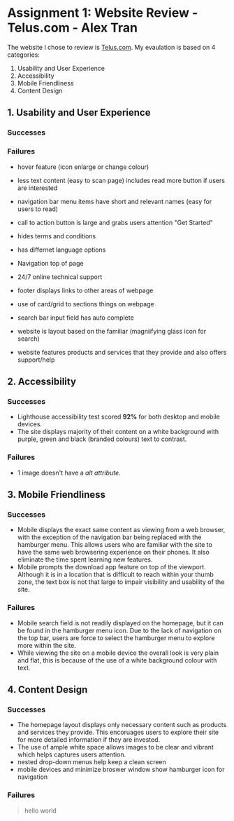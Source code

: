 # Assignment 1: Website Review - Telus.com - Alex Tran
The website I chose to review is [Telus.com](https://www.telus.com/en/). My evaulation is based on 4 categories:

1. Usability and User Experience
2. Accessibility
3. Mobile Friendliness
4. Content Design

## 1. Usability and User Experience
### Successes

### Failures

- hover feature (icon enlarge or change colour)
- less text content (easy to scan page) includes read more button if users are interested
- navigation bar menu items have short and relevant names (easy for users to read)

- call to action button is large and grabs users attention "Get Started"

- hides terms and conditions
- has differnet language options
- Navigation top of page 
- 24/7 online technical support

- footer displays links to other areas of webpage

- use of card/grid to sections things on webpage

- search bar input field has auto complete
- website is layout based on the familiar (magniifying glass icon for search) 

- website features products and services that they provide and also offers support/help

## 2. Accessibility
### Successes
- Lighthouse accessibility test scored **92%** for both desktop and mobile devices.
- The site displays majority of their content on a white background with purple, green and black (branded colours) text to contrast.

### Failures
- 1 image doesn't have a *alt attribute*.

## 3. Mobile Friendliness
### Successes
- Mobile displays the exact same content as viewing from a web browser, with the exception of the navigation bar being replaced with the hamburger menu. This allows users who are familiar with the site to have the same web browsering experience on their phones. It also eliminate the time spent learning new features.
- Mobile prompts the download app feature on top of the viewport. Although it is in a location that is difficult to reach within your thumb zone, the text box is not that large to impair visibility and usability of the site.

### Failures
- Mobile search field is not readily displayed on the homepage, but it can be found in the hamburger menu icon. Due to the lack of navigation on the top bar, users are force to select the hamburger menu to explore more within the site.
- While viewing the site on a mobile device the overall look is very plain and flat, this is because of the use of a white background colour with text.

## 4. Content Design
### Successes
- The homepage layout displays only necessary content such as products and services they provide. This encoruages users to explore their site for more detailed information if they are invested.
- The use of ample white space allows images to be clear and vibrant which helps captures users attention.
- nested drop-down menus help keep a clean screen
- mobile devices and minimize broswer window show hamburger icon for navigation

### Failures


>hello world
